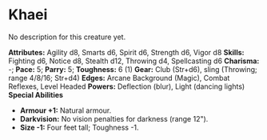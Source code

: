 # Khaei

No description for this creature yet.

**Attributes:** Agility d8, Smarts d6, Spirit d6, Strength d6, Vigor d8
**Skills:** Fighting d6, Notice d8, Stealth d12, Throwing d4,
Spellcasting d6
**Charisma:** -; **Pace:** 5; **Parry:** 5; **Toughness:** 6 (1)
**Gear:** Club (Str+d6), sling (Throwing; range 4/8/16; Str+d4)
**Edges:** Arcane Background (Magic), Combat Reflexes, Level Headed
**Powers:** Deflection (blur), Light (dancing lights)
**Special Abilities**

- **Armour +1:** Natural armour.
- **Darkvision:** No vision penalties for darkness (range 12").
- **Size -1:** Four feet tall; Toughness -1.
